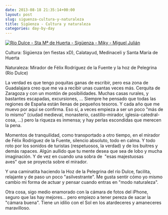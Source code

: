```yaml
---
date: 2013-08-18 21:35:14+00:00
layout: post
slug: siguenza-cultura-y-naturaleza
title: Sigüenza - Cultura y naturaleza
categories: day-by-day
---
```


[![Río Dulce - Sta Mª de Huerta - Sigüenza - Miky - Miguel Julián](http://blog.migueljulian.com/wp-content/uploads/siguenza_miguel_julian_miky-e1376860319688.jpg)](http://blog.migueljulian.com/wp-content/uploads/siguenza_miguel_julian_miky-e1376860319688.jpg)



Cultura: Sigüenza (en fiestas xD), Calatayud, Medinaceli y Santa María de Huerta

Naturaleza: Mirador de Félix Rodríguez de la Fuente y la hoz de Pelegrina (Río Dulce)

La verdad es que tengo poquitas ganas de escribir, pero esa zona de Guadalajara creo que me va a recibir unas cuantas veces más. Cerquita de Zaragoza y con un montón de posibilidades. Muchas casas rurales, y bastantes escapadas, excursiones, ... Siempre he pensado que todas las regiones de España están llenas de pequeños tesoros. Y cada año que me muevo por aquí se confirma. Eso sí, a veces empieza a ser un poco "más de lo mismo" (ciudad medieval, monasterio, castillo-mirador, iglesia-catedral-cosa, ...) pero la riqueza es inmensa; y hay perlas escondidas que merecen la pena.

Momentos de tranquilidad, como transportado a otro tiempo, en el mirador de Félix Rodríguez de la Fuente, silencio absoluto, todo en calma. Y todo roto por los sonidos de turistas (respetuosos, la verdad) y de los buitres y demás rapaces. Algún aullido que tu mente desea que sea de lobo y mucha imaginación. Y de vez en cuando una sobra de  "esas majestuosas aves" que se proyecta sobre el mirador.

Y una caminatita haciendo la Hoz de la Pelegrina del río Dulce, facilita, relajante y de paso un poco "asilvestrante". Me gusta sentir cómo yo mismo cambio mi forma de actuar y pensar cuando entras en "modo naturaleza".

Otra cosa, sigo medio enamorado con la cámara de fotos del iPhone, seguro que las hay mejores... pero empiezo a tener pereza de sacar la "cámara buena". Tiene un idilio con el Sol en los atardeceres y amaneceres maravilloso.
